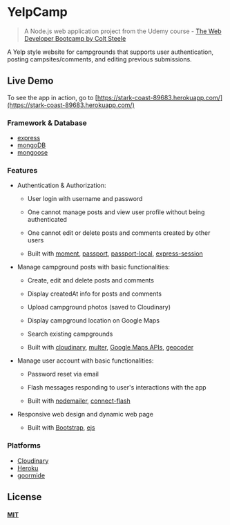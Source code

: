 # YelpCamp

> A Node.js web application project from the Udemy course - [The Web Developer Bootcamp by Colt Steele](https://www.udemy.com/the-web-developer-bootcamp/)

A Yelp style website for campgrounds that supports user authentication, posting campsites/comments, and editing previous submissions.

## Live Demo

To see the app in action, go to [https://stark-coast-89683.herokuapp.com/](https://stark-coast-89683.herokuapp.com/)

### Framework & Database

* [express](https://expressjs.com/)
* [mongoDB](https://www.mongodb.com/)
* [mongoose](http://mongoosejs.com/)

### Features

* Authentication & Authorization:
  
  * User login with username and password

  * One cannot manage posts and view user profile without being authenticated

  * One cannot edit or delete posts and comments created by other users
  
  * Built with [moment](https://momentjs.com/), [passport](http://www.passportjs.org/), [passport-local](https://github.com/jaredhanson/passport-local#passport-local), [express-session](https://github.com/expressjs/session#express-session)

* Manage campground posts with basic functionalities:

  * Create, edit and delete posts and comments
  
  * Display createdAt info for posts and comments

  * Upload campground photos (saved to Cloudinary)

  * Display campground location on Google Maps 
  
  * Search existing campgrounds
  
  * Built with [cloudinary](https://cloudinary.com/), [multer](https://www.npmjs.com/package/multer), [Google Maps APIs](https://developers.google.com/maps/), [geocoder](https://github.com/wyattdanger/geocoder#geocoder)

* Manage user account with basic functionalities:

  * Password reset via email

  * Flash messages responding to user's interactions with the app
  
  * Built with [nodemailer](https://nodemailer.com/about/), [connect-flash](https://github.com/jaredhanson/connect-flash#connect-flash)

* Responsive web design and dynamic web page

  * Built with [Bootstrap](https://getbootstrap.com/), [ejs](http://ejs.co/)
  
### Platforms

* [Cloudinary](https://cloudinary.com/)
* [Heroku](https://www.heroku.com/)
* [goormide](https://ide.goorm.io/)

## License

#### [MIT](./LICENSE)
